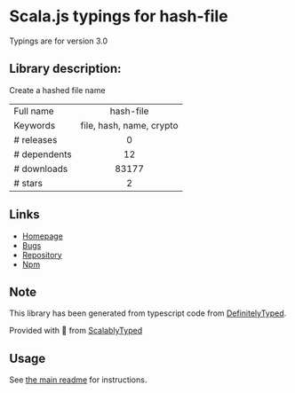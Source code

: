 
# Scala.js typings for hash-file

Typings are for version 3.0

## Library description:
Create a hashed file name

|                    |                 |
| ------------------ | :-------------: |
| Full name          | hash-file |
| Keywords           | file, hash, name, crypto |
| # releases         | 0 |
| # dependents       | 12 |
| # downloads        | 83177 |
| # stars            | 2 |

## Links
- [Homepage](https://github.com/kevva/hash-file#readme)
- [Bugs](https://github.com/kevva/hash-file/issues)
- [Repository](https://github.com/kevva/hash-file)
- [Npm](https://www.npmjs.com/package/hash-file)
    


## Note
This library has been generated from typescript code from [DefinitelyTyped](https://definitelytyped.org).

Provided with :purple_heart: from [ScalablyTyped](https://github.com/oyvindberg/ScalablyTyped)

## Usage
See [the main readme](../../readme.md) for instructions.


